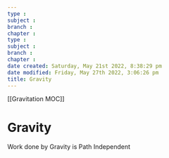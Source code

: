```yaml
---
type : 
subject : 
branch :
chapter :
type : 
subject : 
branch :
chapter :
date created: Saturday, May 21st 2022, 8:38:29 pm
date modified: Friday, May 27th 2022, 3:06:26 pm
title: Gravity
---
```

[[Gravitation MOC]]

# Gravity

Work done by Gravity is Path Independent
